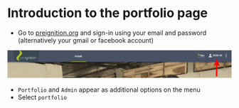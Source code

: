 # Introduction to the portfolio page

* Go to [preignition.org](https://preignition.org) and sign-in using your email and password \(alternatively your gmail or facebook account\)

![location of sign-in button](../.gitbook/assets/image%20%282%29.png)

* `Portfolio` and `Admin` appear as additional options on the menu
* Select `portfolio`





